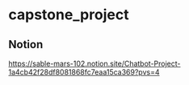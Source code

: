 # capstone_project

## Notion
https://sable-mars-102.notion.site/Chatbot-Project-1a4cb42f28df8081868fc7eaa15ca369?pvs=4
